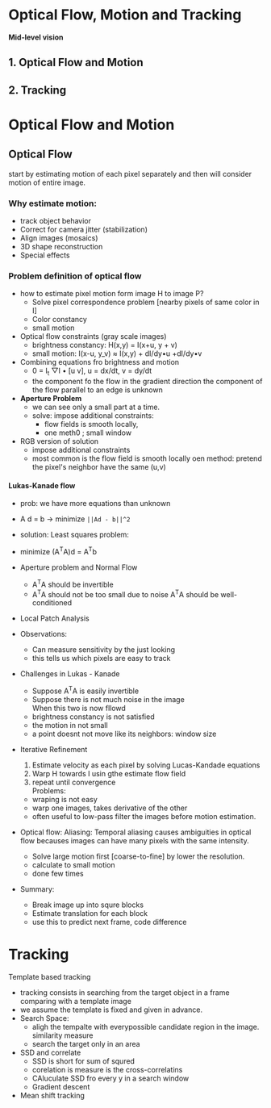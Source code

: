 # Optical Flow, Motion and Tracking

**Mid-level vision** 

## 1. Optical Flow and Motion
## 2. Tracking 

# Optical Flow and Motion 

## Optical Flow
start by estimating motion of each pixel separately and then will consider motion of entire image.  

### Why estimate motion: 
- track object behavior
- Correct for camera jitter (stabilization)
- Align images (mosaics)
- 3D shape reconstruction 
- Special effects 

### Problem definition of optical flow
- how to estimate pixel motion form image H to image P?
    - Solve pixel correspondence problem [nearby pixels of same color in I]
    - Color constancy
    - small motion
- Optical flow constraints (gray scale images)
    - brightness constancy: H(x,y) = I(x+u, y + v)
    - small motion: I(x-u, y_v) ≈ I(x,y) + dI/dy•u +dI/dy•v 
- Combining equations fro brightness and motion 
    - 0 = I<sub>t</sub> ▽I • [u v], u = dx/dt, v = dy/dt
    - the component fo the flow in the gradient direction 
    the component of the flow parallel to an edge is unknown
- **Aperture Problem** 
    - we can see only a small part at a time. 
    - solve: impose additional constraints: 
        - flow fields is smooth locally,
        - one meth0 ; small window 
- RGB version of solution
    - impose additional constraints
    - most common is the flow field is smooth locally
    oen method: pretend the pixel's neighbor have the same (u,v)
#### Lukas-Kanade flow
- prob: we have more equations than unknown 
- A d = b -> minimize `||Ad - b||^2`
- solution: Least squares problem: 
- minimize (A<sup>T</sup>A)d = A<sup>T</sup>b

- Aperture problem and Normal Flow 
     - A<sup>T</sup>A should be invertible
     - A<sup>T</sup>A should not be too small due to noise
     A<sup>T</sup>A should be well-conditioned 

- Local Patch Analysis    
- Observations: 
    - Can measure sensitivity by the just looking 
    - this tells us which pixels are easy to track 
- Challenges in Lukas - Kanade
    - Suppose A<sup>T</sup>A is easily invertible
    - Suppose there is not much noise in the image  
    When this two is now fllowd
    - brightness constancy is not satisfied
    - the motion in not small
    - a point doesnt not move like its neighbors: window size 
- Iterative Refinement
    1. Estimate velocity as each pixel by solving Lucas-Kandade equations
    2. Warp H towards I usin gthe estimate flow field
    3. repeat until convergence   
    Problems:
    - wraping is not easy
    - warp one images, takes derivative of the other
    - often useful to low-pass filter the images before motion estimation. 
- Optical flow: Aliasing: Temporal aliasing causes ambiguities in optical flow becauses images can have many pixels with the same intensity. 
    - Solve large motion first [coarse-to-fine] by lower the resolution. 
    - calculate to small motion
    - done few times 
- Summary: 
    - Break image up into squre blocks
    - Estimate translation for each block
    - use this to predict next frame, code difference 

# Tracking 
Template based tracking  
- tracking consists in searching from the target object in a frame comparing with a template image 
- we assume the template is fixed and given in advance. 
- Search Space:
    - aligh the tempalte with everypossible candidate region in the image. similarity measure 
    - search the target only in an area
- SSD and correlate
    - SSD is short for sum of squred 
    - corelation is measure is the cross-correlatins 
    - CAluculate SSD fro every y in a search window
    - Gradient descent 
- Mean shift tracking 




